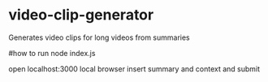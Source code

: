 # video-clip-generator
Generates video clips for long videos from summaries

#how to run
node index.js

open localhost:3000 local browser
insert summary and context and submit